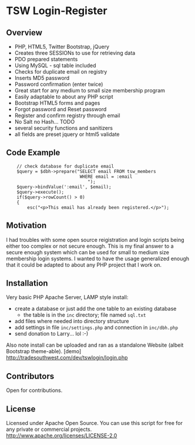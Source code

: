 # TSW Login-Register

## Overview
* PHP, HTML5, Twitter Bootstrap, jQuery
* Creates three SESSIONs to use for retrieving data
* PDO prepared statements 
* Using MySQL - sql table included
* Checks for duplicate email on registry
* Inserts MD5 password
* Password confirmation (enter twice)
* Great start for any medium to small size membership program
* Easily adaptable to about any PHP script 
* Bootstrap HTML5 forms and pages
* Forgot password and Reset password
* Register and confirm registry through email
* No Salt no Hash... TODO
* several security functions and sanitizers
* all fields are preset jquery or html5 validate


## Code Example
```
    // check database for duplicate email
    $query = $dbh->prepare("SELECT email FROM tsw_members
                            WHERE email = :email 
                               "); 
    $query->bindValue(':email', $email);
    $query->execute();
    if($query->rowCount() > 0)
    {
        esc("<p>This email has already been registered.</p>");
```
## Motivation
I had troubles with some open source reigistration and login scripts being either too complex or not secure enough. This is my final answer to a secure enough system which can be used for small to medium size membership login systems. I wanted to have the usage generalized enough that it could be adapted to about any PHP project that I work on.

## Installation
Very basic PHP Apache Server, LAMP style install:
* create a database or just add the one table to an existing database
   * the table is in the `inc` directory; file named `sql.txt`
* add files where needed into directory structure
* add settings in file `inc/settings.php` and connection in `inc/dbh.php`
* send donation to Larry... lol :-)

Also note install can be uploaded and ran as a standalone Website (albeit Bootstrap theme-able). 
[demo] http://tradesouthwest.com/dev/tswlogin/login.php
## Contributors
Open for contributions. 

## License
Licensed under Apache Open Source. You can use this script for free for any private or commercial projects.
http://www.apache.org/licenses/LICENSE-2.0

